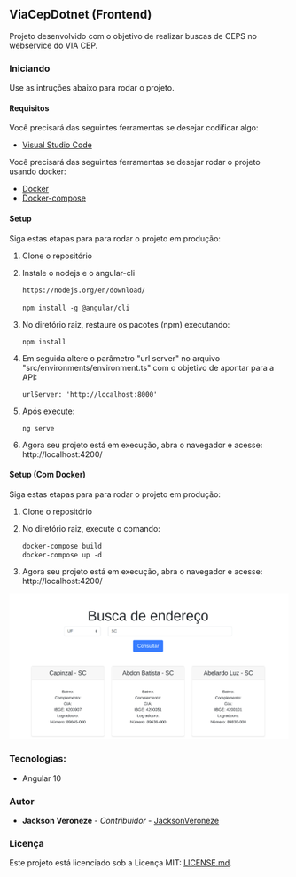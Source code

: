 ## ViaCepDotnet (Frontend)

Projeto desenvolvido com o objetivo de realizar buscas de CEPS no webservice do VIA CEP.

### Iniciando
Use as intruções abaixo para rodar o projeto.

#### Requisitos
Você precisará das seguintes ferramentas se desejar codificar algo:

* [Visual Studio Code](http://www.visualstudio.com/downloads/)

Você precisará das seguintes ferramentas se desejar rodar o projeto usando docker:

* [Docker](http://www.docker.com/)
* [Docker-compose](http://docs.docker.com/compose/install/)

#### Setup
Siga estas etapas para para rodar o projeto em produção:

  1. Clone o repositório
 
  2. Instale o nodejs e o angular-cli
     ```
     https://nodejs.org/en/download/
     
     npm install -g @angular/cli
     ```
  3. No diretório raiz, restaure os pacotes (npm) executando:
     ```
     npm install
     ```
  4. Em seguida altere o parâmetro "url server" no arquivo "src/environments/environment.ts" com o objetivo de apontar para a API:
     ```
     urlServer: 'http://localhost:8000'
     ```
  5. Após execute:
     ```
     ng serve
     ```
  6. Agora seu projeto está em execução, abra o navegador e acesse: http://localhost:4200/
  
  
  #### Setup (Com Docker)

Siga estas etapas para para rodar o projeto em produção:

  1. Clone o repositório

  2. No diretório raiz, execute o comando:
     ```
     docker-compose build
     docker-compose up -d
     ```
  3. Agora seu projeto está em execução, abra o navegador e acesse: http://localhost:4200/


![Image](https://github.com/jacksonveroneze/ViaCepDotnetFrontend/blob/main/images/1.png)


### Tecnologias:

- Angular 10

### Autor
* **Jackson Veroneze** - *Contribuidor* - [JacksonVeroneze](http://github.com/JacksonVeroneze)


### Licença
Este projeto está licenciado sob a Licença MIT: [LICENSE.md](http://github.com/jacksonveroneze/ViaCepDotnetFrontend/blob/develop/LICENSE).
